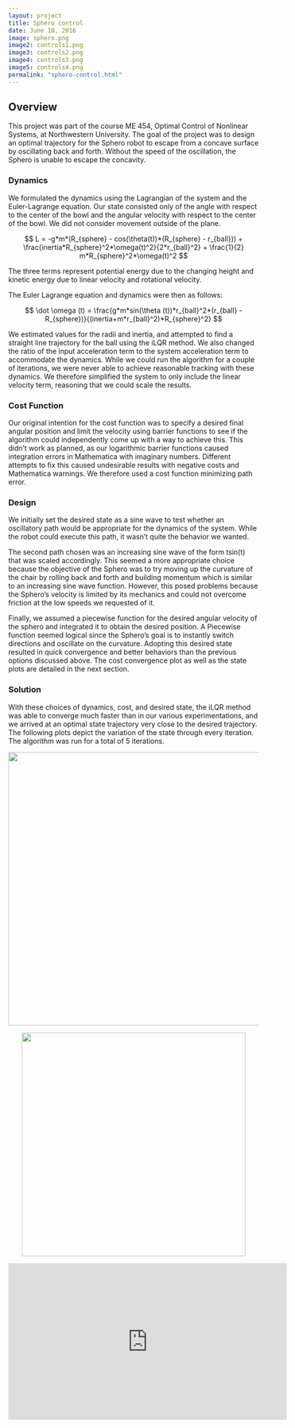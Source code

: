 ```yaml
---
layout: project
title: Sphero control
date: June 10, 2016
image: sphero.png
image2: controls1.png
image3: controls2.png
image4: controls3.png
image5: controls4.png
permalink: "sphero-control.html"
---
```


## Overview
This project was part of the course ME 454, Optimal Control of Nonlinear Systems, at Northwestern University. The goal of the project was to design an optimal trajectory for the Sphero robot to escape from a concave surface by oscillating back and forth. Without the speed of the oscillation, the Sphero is unable to escape the concavity. 


### Dynamics
We formulated the dynamics using the Lagrangian of the system and the Euler-Lagrange equation. Our state consisted only of the angle with respect to the center of the bowl and the angular velocity with respect to the center of the bowl. We did not consider movement outside of the plane. 

$$ L = -g*m*(R_{sphere} - cos(\theta(t))*(R_{sphere} - r_{ball})) + \frac{inertia*R_{sphere}^2*\omega(t)^2}{2*r_{ball}^2} + \frac{1}{2} m*R_{sphere}^2*\omega(t)^2 $$

The three terms represent potential energy due to the changing height and kinetic energy due to linear velocity and rotational velocity.

The Euler Lagrange equation and dynamics were then as follows:

$$ \dot \omega (t) = \frac{g*m*sin(\theta (t))*r_{ball}^2*(r_{ball} - R_{sphere})}{(inertia+m*r_{ball}^2)*R_{sphere}^2} $$

We estimated values for the radii and inertia, and attempted to find a straight line trajectory for the ball using the iLQR method. We also changed the ratio of the input acceleration term to the system acceleration term to accommodate the dynamics. While we could run the algorithm for a couple of iterations, we were never able to achieve reasonable tracking with these dynamics. We therefore simplified the system to only include the linear velocity term, reasoning that we could scale the results. 

### Cost Function
Our original intention for the cost function was to specify a desired final angular position and limit the velocity using barrier functions to see if the algorithm could independently come up with a way to achieve this. This didn’t work as planned, as our logarithmic barrier functions caused integration errors in Mathematica with imaginary numbers. Different attempts to fix this caused undesirable results with negative costs and Mathematica warnings. We therefore used a cost function minimizing path error.

### Design
We initially set the desired state as a sine wave to test whether an oscillatory path would be appropriate for the dynamics of the system. While the robot could execute this path, it wasn’t quite the behavior we wanted.

The second path chosen was an increasing sine wave of the form tsin(t) that was scaled accordingly. This seemed a more appropriate choice because the objective of the Sphero was to try moving up the curvature of the chair by rolling back and forth and building momentum which is similar to an increasing sine wave function. However, this posed problems because the Sphero’s velocity is limited by its mechanics and could not overcome friction at the low speeds we requested of it.

Finally, we assumed a piecewise function for the desired angular velocity of the sphero and integrated it to obtain the desired position. A Piecewise function seemed logical since the Sphero’s goal is to instantly switch directions and oscillate on the curvature. Adopting this desired state resulted in quick convergence and better behaviors than the previous options discussed above. The cost convergence plot as well as the state plots are detailed in the next section.

### Solution
With these choices of dynamics, cost, and desired state, the iLQR method was able to converge much faster than in our various experimentations, and we arrived at an optimal state trajectory very close to the desired trajectory. The following plots depict the variation of the state through every iteration. The algorithm was run for a total of 5 iterations.

<p align="center">
<img src="{{site.baseurl}}/{{site.image_path}}/{{ page.image4 }}" width="550" />
</p>

<p align="center">
<img src="{{site.baseurl}}/{{site.image_path}}/{{ page.image5 }}" width="450" />
</p>


<p align="center">
<iframe width="560" height="315" src="https://www.youtube.com/embed/MmZISN37WT8" frameborder="0" allowfullscreen></iframe>
</p>


